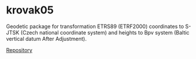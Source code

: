 # krovak05

Geodetic package for transformation ETRS89 (ETRF2000) coordinates to S-JTSK (Czech national coordinate system)
and heights to Bpv system (Baltic vertical datum After Adjustment).

[Repository](https://github.com/SteveeH/krovak05)
